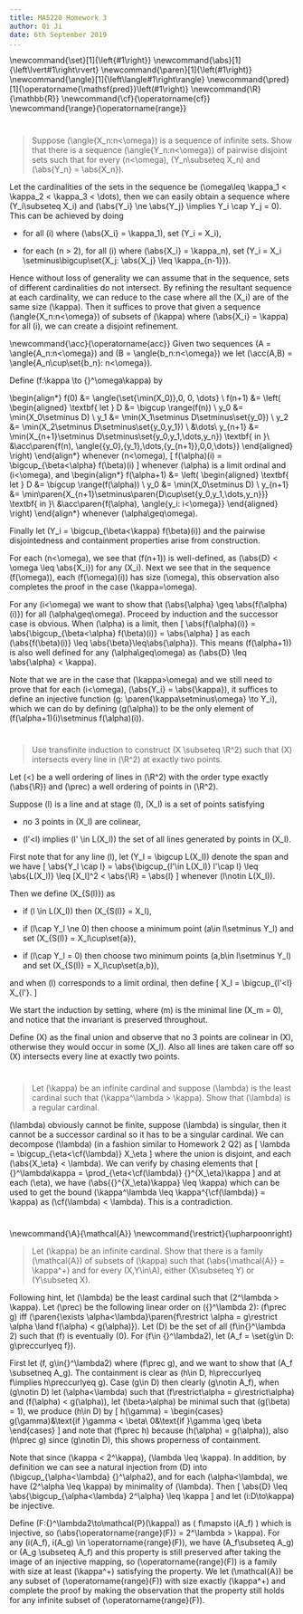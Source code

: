 ```yaml
---
title: MA5220 Homework 3
author: Qi Ji
date: 6th September 2019
...
```


\newcommand{\set}[1]{\left\{#1\right\}}
\newcommand{\abs}[1]{\left\lvert#1\right\rvert}
\newcommand{\paren}[1]{\left(#1\right)}
\newcommand{\angle}[1]{\left\langle#1\right\rangle}
\newcommand{\pred}[1]{\operatorname{\mathsf{pred}}\left(#1\right)}
\newcommand{\R}{\mathbb{R}}
\newcommand{\cf}{\operatorname{cf}}
\newcommand{\range}{\operatorname{range}}

#

> Suppose \(\angle{X_n:n<\omega}\) is a sequence of infinite sets.
> Show that there is a sequence \(\angle{Y_n:n<\omega}\) of pairwise disjoint
> sets such that for every \(n<\omega\), \(Y_n\subseteq X_n\) and \(\abs{Y_n} = \abs{X_n}\).

Let the cardinalities of the sets in the sequence be \(\omega\leq \kappa_1 < \kappa_2 < \kappa_3 < \dots\),
then we can easily obtain a sequence where \(Y_i\subseteq X_i\) and \(\abs{Y_i} \ne \abs{Y_j} \implies Y_i \cap Y_j = 0\).
This can be achieved by doing

* for all \(i\) where \(\abs{X_i} = \kappa_1\), set \(Y_i = X_i\),

* for each \(n > 2\), for all \(i\) where \(\abs{X_i} = \kappa_n\),
  set \(Y_i = X_i \setminus\bigcup\set{X_j: \abs{X_j} \leq \kappa_{n-1}}\).

Hence without loss of generality we can assume that in the sequence, sets of different cardinalities do not intersect.
By refining the resultant sequence at each cardinality,
we can reduce to the case where all the \(X_i\) are of the same size \(\kappa\).
Then it suffices to prove that given a sequence \(\angle{X_n:n<\omega}\) of subsets of \(\kappa\) where
\(\abs{X_i} = \kappa\) for all \(i\), we can create a disjoint refinement.

\newcommand{\acc}{\operatorname{acc}}
Given two sequences \(A = \angle{A_n:n<\omega}\) and \(B = \angle{b_n:n<\omega}\)
we let \(\acc(A,B) = \angle{A_n\cup\set{b_n}: n<\omega}\).

Define \(f:\kappa \to {}^\omega\kappa\) by

\begin{align*}
f(0) &= \angle{\set{\min(X_0)},0, 0, \dots} \\
f(n+1) &=
\left(
\begin{aligned}
\textbf{ let } D &= \bigcup \range(f(n)) \\
y_0 &= \min(X_0\setminus D) \\
y_1 &= \min(X_1\setminus D\setminus\set{y_0}) \\
y_2 &= \min(X_2\setminus D\setminus\set{y_0,y_1}) \\
&\dots\\
y_{n+1} &= \min(X_{n+1}\setminus D\setminus\set{y_0,y_1,\dots,y_n}) \textbf{ in }\\
 &\acc\paren{f(n), \angle{{y_0},{y_1},\dots,{y_{n+1}},0,0,\dots}}
\end{aligned}
\right)
\end{align*}
whenever \(n<\omega\),
\[ f(\alpha)(i) = \bigcup_{\beta<\alpha} f(\beta)(i) \]
whenever \(\alpha\) is a limit ordinal and \(i<\omega\), and
\begin{align*}
f(\alpha+1) &=
\left(
\begin{aligned}
\textbf{ let } D &= \bigcup \range(f(\alpha)) \\
y_0 &= \min(X_0\setminus D) \\
y_{n+1} &= \min\paren{X_{n+1}\setminus\paren{D\cup\set{y_0,y_1,\dots,y_n}}} \textbf{ in }\\
&\acc\paren{f(\alpha), \angle{y_i: i<\omega}}
\end{aligned}
\right)
\end{align*}
whenever \(\alpha\geq\omega\).

Finally let \(Y_i = \bigcup_{\beta<\kappa} f(\beta)(i)\) and the pairwise disjointedness and containment properties arise from construction.

For each \(n<\omega\), we see that \(f(n+1)\) is well-defined, as \(\abs{D} < \omega \leq \abs{X_i}\) for any \(X_i\).
Next we see that in the sequence \(f(\omega)\), each \(f(\omega)(i)\) has size \(\omega\),
this observation also completes the proof in the case \(\kappa=\omega\).

For any \(i<\omega\) we want to show that \(\abs{\alpha} \geq \abs{f(\alpha)(i)}\) for all \(\alpha\geq\omega\).
Proceed by induction and the successor case is obvious.
When \(\alpha\) is a limit, then
\[
\abs{f(\alpha)(i)} = \abs{\bigcup_{\beta<\alpha} f(\beta)(i)}
= \abs{\alpha}
\]
as each \(\abs{f(\beta)(i)} \leq \abs{\beta}\leq\abs{\alpha}\).
This means \(f(\alpha+1)\) is also well defined for any \(\alpha\geq\omega\) as \(\abs{D} \leq \abs{\alpha} < \kappa\).

Note that we are in the case that \(\kappa>\omega\) and we still need to prove that for each \(i<\omega\), \(\abs{Y_i} = \abs{\kappa}\),
it suffices to define an injective function \(g: \paren{\kappa\setminus\omega} \to Y_i\),
which we can do by defining \(g(\alpha)\) to be the only element of \(f(\alpha+1)(i)\setminus f(\alpha)(i)\).


#

> Use transfinite induction to construct \(X \subseteq \R^2\) such that
> \(X\) intersects every line in \(\R^2\) at exactly two points.

Let \(<\) be a well ordering of lines in \(\R^2\) with the order type exactly \(\abs{\R}\)
and \(\prec\) a well ordering of points in \(\R^2\).

Suppose \(l\) is a line and at stage \(l\),
\(X_l\) is a set of points satisfying

* no 3 points in \(X_l\) are colinear,

* \(l'<l\) implies \(l' \in L(X_l)\) the set of all lines generated by points in \(X_l\).


First note that for any line \(l\), let \(Y_l = \bigcup L(X_l)\) denote the span
and we have
\[ \abs{Y_l \cap l} = \abs{\bigcup_{l'\in L(X_l)} l'\cap l} \leq \abs{L(X_l)}
\leq [X_l]^2 < \abs{\R} = \abs{l} \]
whenever \(l\notin L(X_l)\).

Then we define \(X_{S(l)}\) as

* if \(l \in L(X_l)\) then \(X_{S(l)} = X_l\),

* if \(l\cap Y_l \ne 0\) then choose a minimum point \(a\in l\setminus Y_l\) and set \(X_{S(l)} = X_l\cup\set{a}\),

* if \(l\cap Y_l = 0\) then choose two minimum points \(a,b\in l\setminus Y_l\) and set \(X_{S(l)} = X_l\cup\set{a,b}\),

and when \(l\) corresponds to a limit ordinal, then define
\[ X_l = \bigcup_{l'<l} X_{l'}. \]

We start the induction by setting, where \(m\) is the minimal line \(X_m = 0\),
and notice that the invariant is preserved throughout.

Define \(X\) as the final union and observe that no 3 points are colinear in \(X\),
otherwise they would occur in some \(X_l\).
Also all lines are taken care off so \(X\) intersects every line at exactly two points.

#

> Let \(\kappa\) be an infinite cardinal and suppose \(\lambda\) is
> the least cardinal such that \(\kappa^\lambda > \kappa\).
> Show that \(\lambda\) is a regular cardinal.

\(\lambda\) obviously cannot be finite,
suppose \(\lambda\) is singular, then it cannot be a successor cardinal so it
has to be a singular cardinal.
We can decompose \(\lambda\) (in a fashion similar to Homework 2 Q2\) as
\[ \lambda = \bigcup_{\eta<\cf(\lambda)} X_\eta \]
where the union is disjoint, and each \(\abs{X_\eta} < \lambda\).
We can verify by chasing elements that
\[ {}^\lambda\kappa = \prod_{\eta<\cf(\lambda)} {}^{X_\eta}\kappa \]
and at each \(\eta\), we have \(\abs{{}^{X_\eta}\kappa} \leq \kappa\)
which can be used to get the bound \(\kappa^\lambda \leq \kappa^{\cf(\lambda)} = \kappa\)
as \(\cf(\lambda) < \lambda\). This is a contradiction.

#

\newcommand{\A}{\mathcal{A}}
\newcommand{\restrict}{\upharpoonright}
> Let \(\kappa\) be an infinite cardinal.
> Show that there is a family \(\mathcal{A}\) of subsets of \(\kappa\) such that
> \(\abs{\mathcal{A}} = \kappa^+\) and
> for every \(X,Y\in\A\), either \(X\subseteq Y\) or \(Y\subseteq X\).

Following hint, let \(\lambda\) be the least cardinal such that \(2^\lambda > \kappa\).
Let \(\prec\) be the following linear order on \({}^\lambda 2\):
\(f\prec g\) iff \(\paren{\exists \alpha<\lambda}\paren{f\restrict \alpha = g\restrict \alpha \land f(\alpha) < g(\alpha)}\).
Let \(D\) be the set of all \(f\in{}^\lambda 2\) such that \(f\) is eventually \(0\).
For \(f\in {}^\lambda2\), let \(A_f = \set{g\in D: g\preccurlyeq f}\).

First let \(f, g\in{}^\lambda2\) where \(f\prec g\), and we want to show that \(A_f \subsetneq A_g\).
The containment is clear as \(h\in D, h\preccurlyeq f\implies h\preccurlyeq g\).
Case \(g\in D\) then clearly \(g\notin A_f\),
when \(g\notin D\) let \(\alpha<\lambda\) such that \(f\restrict\alpha = g\restrict\alpha\) and \(f(\alpha) < g(\alpha)\),
let \(\beta>\alpha\) be minimal such that \(g(\beta) = 1\), we produce \(h\in D\) by
\[
h(\gamma) = \begin{cases}
g(\gamma)&\text{if }\gamma < \beta\\
0&\text{if }\gamma \geq \beta
\end{cases}
\]
and note that \(f\prec h\) because \(h(\alpha) = g(\alpha)\), also \(h\prec g\) since \(g\notin D\),
this shows properness of containment.

Note that since \(\kappa < 2^\kappa\), \(\lambda \leq \kappa\).
In addition, by definition we can see a natural injection from \(D\) into \(\bigcup_{\alpha<\lambda} {}^\alpha2\),
and for each \(\alpha<\lambda\), we have \(2^\alpha \leq \kappa\) by minimality of \(\lambda\).
Then \[ \abs{D} \leq \abs{\bigcup_{\alpha<\lambda} 2^\alpha} \leq \kappa \]
and let \(i:D\to\kappa\) be injective.

Define \(F:{}^\lambda2\to\mathcal{P}(\kappa)\) as \( f\mapsto i(A_f) \) which is injective, so \(\abs{\operatorname{range}(F)} = 2^\lambda > \kappa\).
For any \(i(A_f), i(A_g) \in \operatorname{range}(F)\), we have \(A_f\subseteq A_g\) or \(A_g \subseteq A_f\) and this property is still preserved after taking the image of an injective mapping,
so \(\operatorname{range}(F)\) is a family with size at least \(\kappa^+\) satisfying the property.
We let \(\mathcal{A}\) be any subset of \(\operatorname{range}(F)\) with size exactly \(\kappa^+\) and complete the proof by making the observation that
the property still holds for any infinite subset of \(\operatorname{range}(F)\).


<div style="height:50vh"></div>
